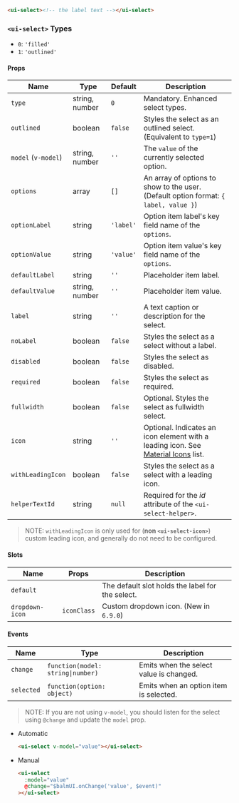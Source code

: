 ```html
<ui-select><!-- the label text --></ui-select>
```

### `<ui-select>` Types

- `0`: `'filled'`
- `1`: `'outlined'`

#### Props

| Name                | Type           | Default   | Description                                                                                   |
| ------------------- | -------------- | --------- | --------------------------------------------------------------------------------------------- |
| `type`              | string, number | `0`       | Mandatory. Enhanced select types.                                                             |
| `outlined`          | boolean        | `false`   | Styles the select as an outlined select. (Equivalent to `type=1`)                             |
| `model` (`v-model`) | string, number | `''`      | The `value` of the currently selected option.                                                 |
| `options`           | array          | `[]`      | An array of options to show to the user. (Default option format: `{ label, value }`)          |
| `optionLabel`       | string         | `'label'` | Option item label's key field name of the `options`.                                          |
| `optionValue`       | string         | `'value'` | Option item value's key field name of the `options`.                                          |
| `defaultLabel`      | string         | `''`      | Placeholder item label.                                                                       |
| `defaultValue`      | string, number | `''`      | Placeholder item value.                                                                       |
| `label`             | string         | `''`      | A text caption or description for the select.                                                 |
| `noLabel`           | boolean        | `false`   | Styles the select as a select without a label.                                                |
| `disabled`          | boolean        | `false`   | Styles the select as disabled.                                                                |
| `required`          | boolean        | `false`   | Styles the select as required.                                                                |
| `fullwidth`         | boolean        | `false`   | Optional. Styles the select as fullwidth select.                                              |
| `icon`              | string         | `''`      | Optional. Indicates an icon element with a leading icon. See [Material Icons](/#/icons) list. |
| `withLeadingIcon`   | boolean        | `false`   | Styles the select as a select with a leading icon.                                            |
| `helperTextId`      | string         | `null`    | Required for the _id_ attribute of the `<ui-select-helper>`.                                  |

> NOTE: `withLeadingIcon` is only used for (**non `<ui-select-icon>`**) custom leading icon, and generally do not need to be configured.

#### Slots

| Name            | Props       | Description                                      |
| --------------- | ----------- | ------------------------------------------------ |
| `default`       |             | The default slot holds the label for the select. |
| `dropdown-icon` | `iconClass` | Custom dropdown icon. (New in `6.9.0`)           |

#### Events

| Name       | Type                              | Description                             |
| ---------- | --------------------------------- | --------------------------------------- |
| `change`   | `function(model: string\|number)` | Emits when the select value is changed. |
| `selected` | `function(option: object)`        | Emits when an option item is selected.  |

> NOTE: If you are not using `v-model`, you should listen for the select using `@change` and update the `model` prop.

- Automatic
  ```html
  <ui-select v-model="value"></ui-select>
  ```
- Manual
  ```html
  <ui-select
    :model="value"
    @change="$balmUI.onChange('value', $event)"
  ></ui-select>
  ```
